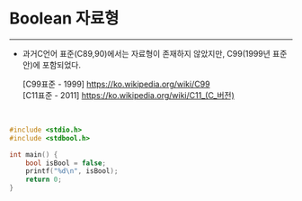 # Boolean 자료형
---

- 과거C언어 표준(C89,90)에서는  자료형이 존재하지 않았지만, C99(1999년 표준안)에 포함되었다.   
  
  [C99표준 - 1999] https://ko.wikipedia.org/wiki/C99   
  [C11표준 - 2011] https://ko.wikipedia.org/wiki/C11_(C_버전)

<br/>  

```c
#include <stdio.h>
#include <stdbool.h> 

int main() {
    bool isBool = false;
    printf("%d\n", isBool);
    return 0; 
}
```